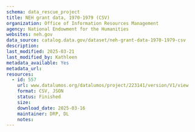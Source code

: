 ```yaml
---
schema: data_rescue_project 
title: NEH grant data, 1970-1979 (CSV)
organization: Office of Information Resources Management
agency: National Endowment for the Humanities
websites: neh.gov
data_source: catalog.data.gov/dataset/neh-grant-data-1970-1979-csv
description: 
last_modified: 2025-03-21
last_modified_by: Kathleen
metadata_available: Yes
metadata_url: 
resources:
  - id: 557
    url: www.datalumos.org/datalumos/project/223141/version/V1/view
    format: CSV, JSON
    status: Finished
    size: 
    download_date: 2025-03-16
    maintainer: DRP, DL
    notes: 
---
```

